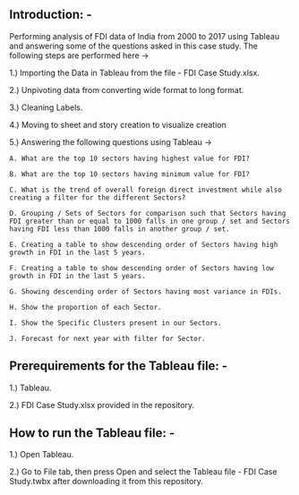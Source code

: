## Introduction: -

Performing analysis of FDI data of India from 2000 to 2017 using Tableau and answering some of the questions asked in this case study. The following steps are performed here ->

1.) Importing the Data in Tableau from the file - FDI Case Study.xlsx.

2.) Unpivoting data from converting wide format to long format.

3.) Cleaning Labels.

4.) Moving to sheet and story creation to visualize creation

5.) Answering the following questions using Tableau -> 

    A. What are the top 10 sectors having highest value for FDI?
    
    B. What are the top 10 sectors having minimum value for FDI?
    
    C. What is the trend of overall foreign direct investment while also creating a filter for the different Sectors?
    
    D. Grouping / Sets of Sectors for comparison such that Sectors having FDI greater than or equal to 1000 falls in one group / set and Sectors having FDI less than 1000 falls in another group / set.
    
    E. Creating a table to show descending order of Sectors having high growth in FDI in the last 5 years.
    
    F. Creating a table to show descending order of Sectors having low growth in FDI in the last 5 years.
    
    G. Showing descending order of Sectors having most variance in FDIs.
    
    H. Show the proportion of each Sector.
    
    I. Show the Specific Clusters present in our Sectors.
    
    J. Forecast for next year with filter for Sector.


## Prerequirements for the Tableau file: -

1.) Tableau.

2.) FDI Case Study.xlsx provided in the repository.


## How to run the Tableau file: -

1.) Open Tableau.

2.) Go to File tab, then press Open and select the Tableau file - FDI Case Study.twbx after downloading it from this repository.
